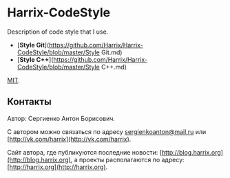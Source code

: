 Harrix-CodeStyle
================

Description of code style that I use.

 - [**Style Git**](https://github.com/Harrix/Harrix-CodeStyle/blob/master/Style Git.md)
 - [**Style C++**](https://github.com/Harrix/Harrix-CodeStyle/blob/master/Style C++.md)
 
[MIT](https://github.com/Harrix/HarrixMathLibrary/blob/master/LICENSE).
 
Контакты
--------

Автор: Сергиенко Антон Борисович.

С автором можно связаться по адресу [sergienkoanton@mail.ru](mailto:sergienkoanton@mail.ru) или  [http://vk.com/harrix](http://vk.com/harrix).

Сайт автора, где публикуются последние новости: [http://blog.harrix.org](http://blog.harrix.org), а проекты располагаются по адресу: [http://harrix.org](http://harrix.org).